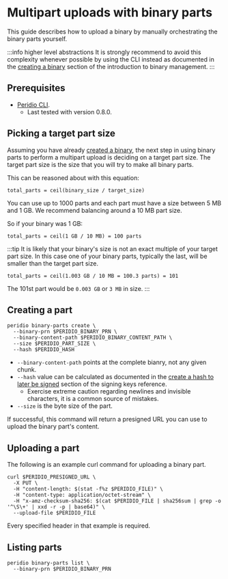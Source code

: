 # Multipart uploads with binary parts

This guide describes how to upload a binary by manually orchestrating the binary parts yourself.

:::info higher level abstractions
It is strongly recommend to avoid this complexity whenever possible by using the CLI instead as documented in the [creating a binary](/platform/guides/introduction-to-binary-management#create-a-binary) section of the introduction to binary management.
:::

## Prerequisites

- [Peridio CLI](https://github.com/peridio/morel/releases).
  - Last tested with version 0.8.0.

## Picking a target part size

Assuming you have already [created a binary](creating-binaries), the next step in using binary parts to perform a multipart upload is deciding on a target part size. The target part size is the size that you will try to make all binary parts.

This can be reasoned about with this equation:

`total_parts = ceil(binary_size / target_size)`

You can use up to 1000 parts and each part must have a size between 5 MB and 1 GB. We recommend balancing around a 10 MB part size.

So if your binary was 1 GB:

`total_parts = ceil(1 GB / 10 MB) = 100 parts`

:::tip
It is likely that your binary's size is not an exact multiple of your target part size. In this case one of your binary parts, typically the last, will be smaller than the target part size.

`total_parts = ceil(1.003 GB / 10 MB = 100.3 parts) = 101`

The 101st part would be `0.003 GB` or `3 MB` in size.
:::

## Creating a part

```console
peridio binary-parts create \
  --binary-prn $PERIDIO_BINARY_PRN \
  --binary-content-path $PERIDIO_BINARY_CONTENT_PATH \
  --size $PERIDIO_PART_SIZE \
  --hash $PERIDIO_HASH
```

- `--binary-content-path` points at the complete bianry, not any given chunk.
- `--hash` value can be calculated as documented in the [create a hash to later be signed](/platform/reference/signing-keys#create-a-hash) section of the signing keys reference.
    - Exercise extreme caution regarding newlines and invisible characters, it is a common source of mistakes.
- `--size` is the byte size of the part.

If successful, this command will return a presigned URL you can use to upload the binary part's content.

## Uploading a part

The following is an example curl command for uploading a binary part.

```
curl $PERIDIO_PRESIGNED_URL \
  -X PUT \
  -H "content-length: $(stat -f%z $PERIDIO_FILE)" \
  -H "content-type: application/octet-stream" \
  -H "x-amz-checksum-sha256: $(cat $PERIDIO_FILE | sha256sum | grep -o '^\S\+' | xxd -r -p | base64)" \
  --upload-file $PERIDIO_FILE
```

Every specified header in that example is required.

## Listing parts


```console
peridio binary-parts list \
  --binary-prn $PERIDIO_BINARY_PRN
```
